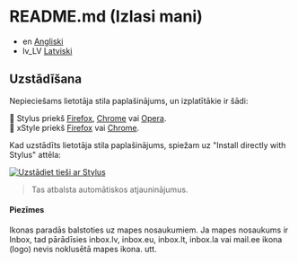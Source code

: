 # README.md (Izlasi mani)
- en [Angliski](README.md)
- lv_LV [Latviski](README.lv.md)

## Uzstādīšana
Nepieciešams lietotāja stila paplašinājums, un izplatītākie ir šādi:

🎨 Stylus priekš [Firefox](https://addons.mozilla.org/en-US/firefox/addon/styl-us/), [Chrome](https://chrome.google.com/webstore/detail/stylus/clngdbkpkpeebahjckkjfobafhncgmne) vai [Opera](https://addons.opera.com/en-gb/extensions/details/stylus/).<br>
🎨 xStyle priekš [Firefox](https://addons.mozilla.org/firefox/addon/xstyle/) vai [Chrome](https://chrome.google.com/webstore/detail/xstyle/hncgkmhphmncjohllpoleelnibpmccpj).

Kad uzstādīts lietotāja stila paplašinājums, spiežam uz "Install directly with Stylus" attēla:

[![Uzstādiet tieši ar Stylus](https://img.shields.io/badge/Install%20directly%20with-Stylus-285959.svg)](https://github.com/Coool/Inbox-Custom-Icons/raw/master/inbox-custom-icons.user.css)
>Tas atbalsta automātiskos atjauninājumus.

#### Piezīmes
Ikonas paradās balstoties uz mapes nosaukumiem. Ja mapes nosaukums ir Inbox, tad pārādīsies inbox.lv, inbox.eu, inbox.lt, inbox.la vai mail.ee ikona (logo) nevis noklusētā mapes ikona. utt.
